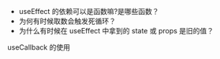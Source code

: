 - useEffect 的依赖可以是函数嘛?是哪些函数？
- 为何有时候取数会触发死循环？
- 为什么有时候在 useEffect 中拿到的 state 或 props 是旧的值？

useCallback 的使用
